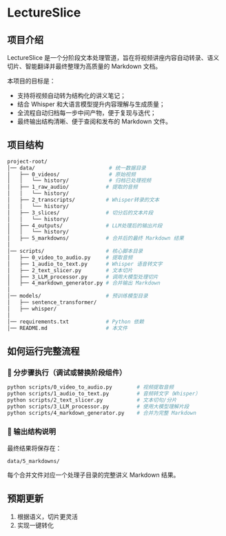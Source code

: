 # **LectureSlice**

## **项目介绍**
LectureSlice 是一个分阶段文本处理管道，旨在将视频讲座内容自动转录、语义切片、智能翻译并最终整理为高质量的 Markdown 文档。

本项目的目标是：

- 支持将视频自动转为结构化的讲义笔记；
- 结合 Whisper 和大语言模型提升内容理解与生成质量；
- 全流程自动归档每一步中间产物，便于复现与迭代；
- 最终输出结构清晰、便于查阅和发布的 Markdown 文件。

## **项目结构**
```bash
project-root/
│── data/                        # 统一数据目录
│   ├── 0_videos/                # 原始视频
│   │   └── history/             # 归档已处理视频
│   ├── 1_raw_audio/            # 提取的音频
│   │   └── history/
│   ├── 2_transcripts/          # Whisper转录的文本
│   │   └── history/
│   ├── 3_slices/               # 切分后的文本片段
│   │   └── history/
│   ├── 4_outputs/              # LLM处理后的输出片段
│   │   └── history/
│   ├── 5_markdowns/            # 合并后的最终 Markdown 结果
│
│── scripts/                    # 核心脚本目录
│   ├── 0_video_to_audio.py     # 提取音频
│   ├── 1_audio_to_text.py      # Whisper 语音转文字
│   ├── 2_text_slicer.py        # 文本切片
│   ├── 3_LLM_processor.py      # 调用大模型处理切片
│   ├── 4_markdown_generator.py # 合并输出 Markdown
│
│── models/                     # 预训练模型目录
│   ├── sentence_transformer/
│   ├── whisper/
│
│── requirements.txt            # Python 依赖
│── README.md                   # 本文件
```

## **如何运行完整流程**


### 🧩 分步骤执行（调试或替换阶段组件）
```bash
python scripts/0_video_to_audio.py        # 视频提取音频
python scripts/1_audio_to_text.py         # 音频转文字（Whisper）
python scripts/2_text_slicer.py           # 文本切句/分片
python scripts/3_LLM_processor.py         # 使用大模型理解片段
python scripts/4_markdown_generator.py    # 合并为完整 Markdown
```

### 📂 输出结构说明
最终结果将保存在：
```
data/5_markdowns/
```
每个合并文件对应一个处理子目录的完整讲义 Markdown 结果。

## 预期更新
1. 根据语义，切片更灵活
2. 实现一键转化